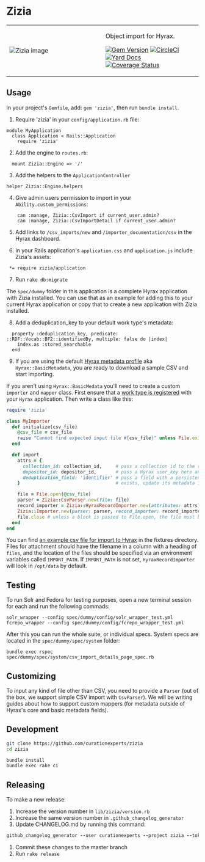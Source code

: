 # Zizia

<table width="100%">
<tr><td>
<img alt="Zizia image" src="https://camo.githubusercontent.com/87eafa4a5b6a84802eab583e532bb33881b8a7ab/68747470733a2f2f7777772e706572766572646f6e6b2e636f6d2f77696c64253230666c6f776572732f506172736e69702f476f6c64656e253230416c6578616e646572732f323030383038253230476f6c64656e253230416c6578616e646572253230285a697a69612532306175726561292532302d2532304e47532532302d253230746865253230426f6f6b2532306f6625323057696c64253230466c6f776572732e6a7067"?
</td><td width="50%">

Object import for Hyrax.

[![Gem Version](https://badge.fury.io/rb/zizia.svg)](https://badge.fury.io/rb/zizia)
[![CircleCI](https://circleci.com/gh/curationexperts/zizia.svg?style=svg)](https://circleci.com/gh/curationexperts/zizia)
[![Yard Docs](http://img.shields.io/badge/yard-docs-blue.svg)](http://www.rubydoc.info/gems/zizia) [![Coverage Status](https://coveralls.io/repos/github/curationexperts/zizia/badge.svg?branch=master)](https://coveralls.io/github/curationexperts/zizia?branch=master)

</td></tr>
</table>

## Usage

In your project's `Gemfile`, add: `gem 'zizia'`, then run `bundle install`.
1. Require 'zizia' in your `config/application.rb` file:

```
module MyApplication
  class Application < Rails::Application
    require 'zizia'
```

2. Add the engine to `routes.rb`:
```
  mount Zizia::Engine => '/'
```

3. Add the helpers to the `ApplicationController`

```
helper Zizia::Engine.helpers
```

4. Give admin users permission to import in your `Ability.custom_permissions`:

```
    can :manage, Zizia::CsvImport if current_user.admin?
    can :manage, Zizia::CsvImportDetail if current_user.admin?
```

5. Add links to `/csv_imports/new` and `/importer_documentation/csv` in the Hyrax dashboard.

6. In your Rails application's `application.css` and `application.js` include Zizia's assets:

```
 *= require zizia/application
```

7. Run `rake db:migrate`

The `spec/dummy` folder in this application is a complete Hyrax application with Zizia installed.
You can use that as an example for adding this to your current Hyrax application or copy that
to create a new application with Zizia installed.

8. Add a deduplication_key to your default work type's metadata:

```
  property :deduplication_key, predicate: ::RDF::Vocab::BF2::identifiedBy, multiple: false do |index|
    index.as :stored_searchable
  end
```

9. If you are using the default [Hyrax metadata profile](https://samvera.github.io/metadata_application_profile.html) aka `Hyrax::BasicMetadata`, you are ready to download a sample CSV and start importing.


If you aren't using `Hyrax::BasicMedata` you'll need to create a custom `importer` and `mapper` class. First ensure that a [work type is registered](http://www.rubydoc.info/github/samvera/hyrax/Hyrax/Configuration#register_curation_concern-instance_method)
with your `Hyrax` application. Then write a class like this:

```ruby
require 'zizia'

class MyImporter
  def initialize(csv_file)
    @csv_file = csv_file
    raise "Cannot find expected input file #{csv_file}" unless File.exist?(csv_file)
  end

  def import
    attrs = {
      collection_id: collection_id,     # pass a collection id to the record importer and all records will be added to that collection
      depositor_id: depositor_id,       # pass a Hyrax user_key here and that Hyrax user will own all objects created during this import
      deduplication_field: 'identifier' # pass a field with a persistent identifier (e.g., ARK) and it will check to see if a record with that identifier already
    }                                   # exists, update its metadata if so, and only if it doesn't find a record with that identifier will it make a new object.

    file = File.open(@csv_file)
    parser = Zizia::CsvParser.new(file: file)
    record_importer = Zizia::HyraxRecordImporter.new(attributes: attrs)
    Zizia::Importer.new(parser: parser, record_importer: record_importer).import
    file.close # unless a block is passed to File.open, the file must be explicitly closed
  end
end
```

You can find [an example csv file for import to Hyrax](https://github.com/curationexperts/zizia/blob/master/spec/fixtures/hyrax/example.csv) in the fixtures directory. Files for attachment should have the filename in a column
with a heading of `files`, and the location of the files should be specified via an
environment variables called `IMPORT_PATH`. If `IMPORT_PATH` is not set, `HyraxRecordImporter` will look in `/opt/data` by default.

## Testing

To run Solr and Fedora for testing purposes, open a new terminal session for each and run the following commads:

`solr_wrapper --config spec/dummy/config/solr_wrapper_test.yml`
`fcrepo_wrapper --config spec/dummy/config/fcrepo_wrapper_test.yml`

After this you can run the whole suite, or individual specs. System specs are located
in the `spec/dummy/spec/system` folder:

`bundle exec rspec spec/dummy/spec/system/csv_import_details_page_spec.rb`


## Customizing
To input any kind of file other than CSV, you need to provide a `Parser` (out of the box, we support simple CSV import with `CsvParser`). We will be writing guides about
how to support custom mappers (for metadata outside of Hyrax's core and basic metadata fields).

## Development

```sh
git clone https://github.com/curationexperts/zizia
cd zizia

bundle install
bundle exec rake ci
```

## Releasing

To make a new release:
1. Increase the version number in `lib/zizia/version.rb`
1. Increase the same version number in `.github_changelog_generator`
1. Update CHANGELOG.md by running this command:
  ```ruby
  github_changelog_generator --user curationexperts --project zizia --token YOUR_GITHUB_TOKEN_HERE
  ```
1. Commit these changes to the master branch
1. Run `rake release`
